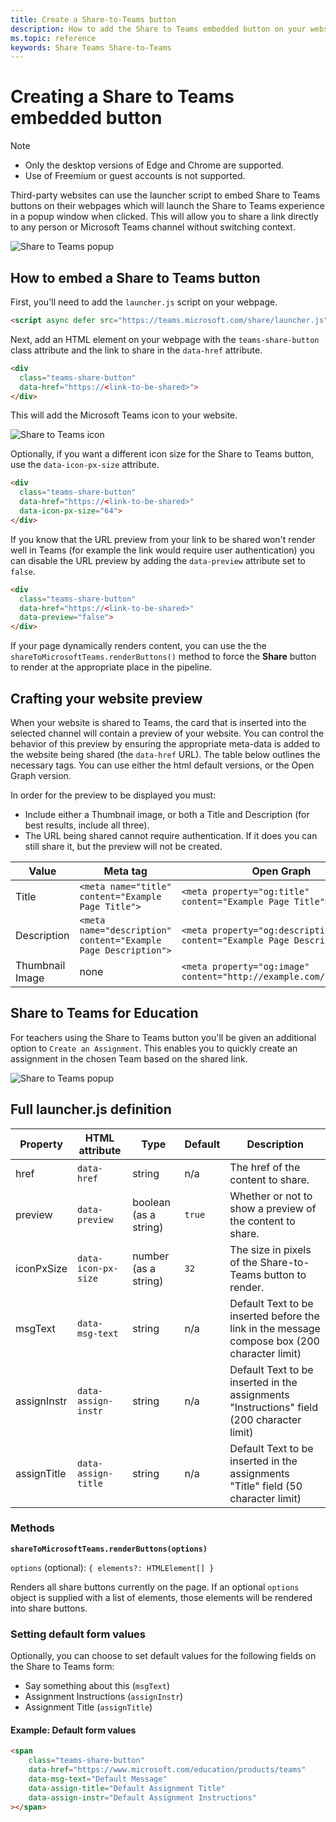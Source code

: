 ```yaml
---
title: Create a Share-to-Teams button
description: How to add the Share to Teams embedded button on your website
ms.topic: reference
keywords: Share Teams Share-to-Teams
---
```

# Creating a Share to Teams embedded button

>[!NOTE]
> * Only the desktop versions of Edge and Chrome are supported.
> * Use of Freemium or guest accounts is not supported.

Third-party websites can use the launcher script to embed Share to Teams buttons on their webpages which will launch the Share to Teams experience in a popup window when clicked. This will allow you to share a link directly to any person or Microsoft Teams channel without switching context.

![Share to Teams popup](~/assets/images/share-to-teams-popup.png)

## How to embed a Share to Teams button

First, you'll need to add the `launcher.js` script on your webpage.

```html
<script async defer src="https://teams.microsoft.com/share/launcher.js"></script>
```

Next, add an HTML element on your webpage with the `teams-share-button` class attribute and the link to share in the `data-href` attribute.

```html
<div
  class="teams-share-button"
  data-href="https://<link-to-be-shared>">
</div>
```

This will add the Microsoft Teams icon to your website.

![Share to Teams icon](~/assets/icons/share-to-teams-icon.png)

Optionally, if you want a different icon size for the Share to Teams button, use the `data-icon-px-size` attribute.

```html
<div
  class="teams-share-button"
  data-href="https://<link-to-be-shared>"
  data-icon-px-size="64">
</div>
```

If you know that the URL preview from your link to be shared won't render well in Teams (for example the link would require user authentication) you can disable the URL preview by adding the `data-preview` attribute set to `false`.

```html
<div
  class="teams-share-button"
  data-href="https://<link-to-be-shared>"
  data-preview="false">
</div>
```

If your page dynamically renders content, you can use the the `shareToMicrosoftTeams.renderButtons()` method to force the **Share** button to render at the appropriate place in the pipeline.

## Crafting your website preview

When your website is shared to Teams, the card that is inserted into the selected channel will contain a preview of your website. You can control the behavior of this preview by ensuring the appropriate meta-data is added to the website being shared (the `data-href` URL). The table below outlines the necessary tags. You can use either the html default versions, or the Open Graph version.

In order for the preview to be displayed you must:

* Include either a Thumbnail image, or both a Title and Description (for best results, include all three).
* The URL being shared cannot require authentication. If it does you can still share it, but the preview will not be created.

|Value|Meta tag| Open Graph|
|----|----|----|
|Title|`<meta name="title" content="Example Page Title">`|`<meta property="og:title" content="Example Page Title">`|
|Description|`<meta name="description" content="Example Page Description">`|`<meta property="og:description" content="Example Page Description">`|
|Thumbnail Image| none |`<meta property="og:image" content="http://example.com/image.jpg">`|

## Share to Teams for Education

For teachers using the Share to Teams button you'll be given an additional option to `Create an Assignment`. This enables you to quickly create an assignment in the chosen Team based on the shared link.

![Share to Teams popup](~/assets/images/share-to-teams-popup-edu.png)

## Full launcher.js definition

| Property | HTML attribute | Type | Default | Description |
| -------------- | ---------------------- | --------------------- | ------- | ---------------------------------------------------------------------- |
| href | `data-href` | string | n/a | The href of the content to share. |
| preview | `data-preview` | boolean (as a string) | `true` | Whether or not to show a preview of the content to share. |
| iconPxSize | `data-icon-px-size` | number (as a string) | `32` | The size in pixels of the Share-to-Teams button to render. |
| msgText | `data-msg-text` | string | n/a | Default Text to be inserted before the link in the message compose box (200 character limit) |
| assignInstr | `data-assign-instr` | string | n/a | Default Text to be inserted in the assignments "Instructions" field (200 character limit) |
| assignTitle | `data-assign-title` | string | n/a | Default Text to be inserted in the assignments "Title" field (50 character limit) |

### Methods

**`shareToMicrosoftTeams.renderButtons(options)`**

`options` (optional): `{ elements?: HTMLElement[] }`

Renders all share buttons currently on the page. If an optional `options` object is supplied with a list of elements, those elements will be rendered into share buttons.

### Setting default form values

Optionally, you can choose to set default values for the following fields on the Share to Teams form:

* Say something about this (`msgText`)
* Assignment Instructions (`assignInstr`)
* Assignment Title (`assignTitle`)

#### Example: Default form values

```html
<span
    class="teams-share-button"
    data-href="https://www.microsoft.com/education/products/teams"
    data-msg-text="Default Message"
    data-assign-title="Default Assignment Title"
    data-assign-instr="Default Assignment Instructions"
></span>
```
